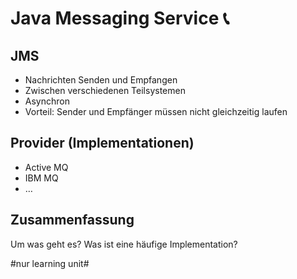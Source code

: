 # Java Messaging Service 📞

## JMS
- Nachrichten Senden und Empfangen
- Zwischen verschiedenen Teilsystemen
- Asynchron
- Vorteil: Sender und Empfänger müssen nicht gleichzeitig laufen

## Provider (Implementationen)

- Active MQ
- IBM MQ
- …

## Zusammenfassung
Um was geht es?
Was ist eine häufige Implementation?

#nur learning unit#